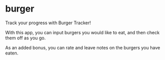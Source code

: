# burger
Track your progress with Burger Tracker!

With this app, you can input burgers you would like to eat, and then check them off as you go.

As an added bonus, you can rate and leave notes on the burgers you have eaten.
